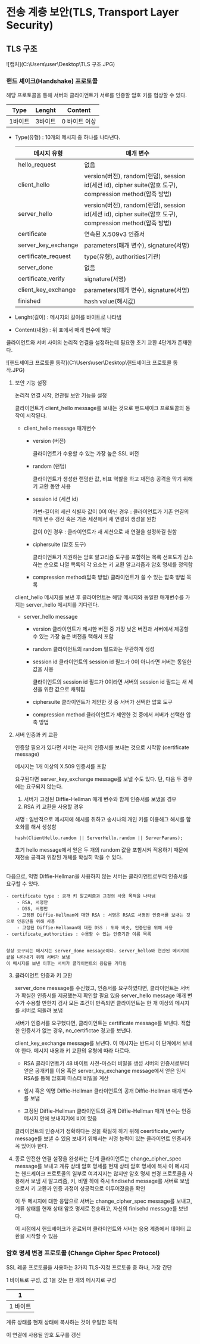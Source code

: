 # 전송 계층 보안(TLS, Transport Layer Security)

## TLS 구조

![캡처](C:\Users\user\Desktop\TLS 구조.JPG)

### 핸드 셰이크(Handshake) 프로토콜

해당 프로토콜을 통해 서버와 클라이언트가 서로를 인증할 암호 키를 협상할 수 있다.

| Type    | Lenght  | Content       |
| ------- | ------- | ------------- |
| 1바이트 | 3바이트 | 0 바이트 이상 |

- Type(유형) : 10개의 메시지 중 하나를 나타낸다.

    | 메시지 유형         | 매개 변수                                                    |
    | ------------------- | ------------------------------------------------------------ |
    | hello_request       | 없음                                                         |
    | client_hello        | version(버전), random(랜덤), session id(세션 id), cipher suite(암호 도구), compression method(압축 방법) |
    | server_hello        | version(버전), random(랜덤), session id(세션 id), cipher suite(암호 도구), compression method(압축 방법) |
    | certificate         | 연속된 X.509v3 인증서                                        |
    | server_key_exchange | parameters(매개 변수), signature(서명)                       |
    | certificate_request | type(유형), authorities(기관)                                |
    | server_done         | 없음                                                         |
    | certificate_verify  | signature(서명)                                              |
    | client_key_exchange | parameters(매개 변수), signature(서명)                       |
    | finished            | hash value(해시값)                                           |

- Lenght(길이) : 메시지의 길이를 바이트로 나타냄

- Content(내용) : 위 표에서 매개 변수에 해당



클라이언트와 서버 사이의 논리적 연결을 설정하는데 필요한 초기 교환 4단계가 존재한다.

![핸드셰이크 프로토콜 동작](C:\Users\user\Desktop\핸드셰이크 프로토콜 동작.JPG)

1. 보안 기능 설정

    논리적 연결 시작, 연관될 보안 기능을 설정

    클라이언트가 client_hello message를 보내는 것으로 핸드셰이크 프로토콜의 동작이 시작된다.

    - client_hello message 매개변수

        - version (버전)

            클라이언트가 수용할 수 있는 가장 높은 SSL 버전

        - random (랜덤)

            클라이언트가 생성한 랜덤한 값, 비표 역할을 하고 재전송 공격을 막기 위해 키 교환 동안 사용

        - session id (세션 id)

            가변-길이의 세션 식별자
            값이 0이 아닌 경우 : 클라이언트가 기존 연결의 매개 변수 갱신 혹은 기존 세션에서 새 연결의 생성을 원함

            값이 0인 경우 : 클라이언트가 새 세션으로 새 연결을 설정하길 원함

        - ciphersuite (암호 도구)

            클라이언트가 지원하는 암호 알고리즘 도구를 포함하는 목록
            선호도가 감소하는 순으로 나열
            목록의 각 요소는 키 교환 알고리즘과 암호 명세를 정의함

        - compression method(압축 방법)
            클라이언트가 쓸 수 있는 압축 방법 목록



    client_hello 메시지를 보낸 후 클라이언트는 해당 메시지와 동일한 매개변수를 가지는 server_hello 메시지를 기다린다.
    
    - server_hello message
    
        - version
            클라이언트가 제시한 버전 중 가장 낮은 버전과 서버에서 제공할 수 있는 가장 높은 버전을 택해서 포함
    
        - random
            클라이언트의 random 필드와는 무관하게 생성
    
        - session id
            클라이언트의 session id 필드가 0이 아니라면 서버는 동일한 값을 사용
    
            클라이언트의 session id 필드가 0이라면 서버의 session id 필드는 새 세션을 위한 값으로 채워짐
    
        - ciphersuite
            클라이언트가 제안한 것 중 서버가 선택한 압호 도구
    
        - compression method
            클라이언트가 제안한 것 중에서 서버가 선택한 압축 방법

2. 서버 인증과 키 교환

    인증할 필요가 있다면 서버는 자신의 인증서를 보내는 것으로 시작함 (certificate message)

    메시지는 1개 이상의 X.509 인증서를 포함
    

    요구된다면 server_key_exchange message를 보낼 수도 있다.
    단, 다음 두 경우에는 요구되지 않는다.

    1. 서버가 고정된 Diffie-Hellman 매개 변수와 함께 인증서를 보냈을 경우
    2. RSA 키 교환을 사용할 경우
       


    서명 : 일반적으로 메시지에 해시를 취하고 송시나의 개인 키를 이용해그 해시를 함호화를 해서 생성함
    
    ```
    hash(ClientHello.random || ServerHello.random || ServerParams);
    ```


    초기 hello message에서 얻은 두 개의 random 값을 포함시켜 적용하기 때문에 재전송 공격과 위장된 개체를 확실히 막을 수 있다.


​    
    다음으로, 익명 Diffie-Hellman을 사용하지 않는 서버는 클라이언트로부터 인증서를 요구할 수 있다.
    
    - certificate type : 공개 키 알고리즘과 그것의 사용 목적을 나타냄
        - RSA, 서명만
        - DSS, 서명만
        - 고정된 Diffie-Hellman에 대한 RSA : 서명은 RSA로 서명된 인증서를 보내는 것으로 인증만을 위해 사용
        - 고정된 Diffie-Hellaman에 대한 DSS : 위와 비슷, 인증만을 위해 사용
    - certificate_authorities : 수용할 수 있는 인증기관 이름 목록


    항상 요구되는 메시지는 server_done message이다. server_hello와 연관된 메시지의 끝을 나타내기 위해 서버가 보냄
    이 메시지를 보낸 이후는 서버가 클라이언트의 응답을 기다림

3. 클라이언트 인증과 키 교환

    server_done message를 수신했고, 인증서를 요구하였다면, 클라이언트는 서버가 확실한 인증서를 제공했는지 확인할 필요 있음
    server_hello message 매개 변수가 수용할 만한지 검사
    모든 조건이 만족되면 클라이언트는 한 개 이상의 메시지를 서버로 되돌려 보냄

    서버가 인증서를 요구했다면, 클라이언트는 certificate message를 보낸다.
    적합한 인증서가 없는 경우, no_certifictae 경고를 보낸다.

    client_key_exchange message를 보낸다. 이 메시지는 반드시 이 단계에서 보내야 한다.
    메시지 내용과 키 교환의 유형에 따라 다르다.

    - RSA
        클라이언트가 48 바이트 사전-마스터 비밀을 생성
        서버의 인증서로부터 얻은 공개키를 이용 혹은 server_key_exchange message에서 얻은 임시 RSA를 통해 암호화
        마스터 비밀을 계산

    - 임시 혹은 익명 Diffie-Hellman
        클라이언트의 공개 Diffie-Hellman 매개 변수를 보냄

    - 고정된 Diffie-Hellman
        클라이언트의 공개 Diffie-Hellman 매개 변수는 인증 메시지 안에 보내지기에 비어 있음

        

    클라이언트의 인증서가 정확하다는 것을 확실히 하기 위해 ceertificate_verify message를 보낼 수 있음
    보내기 위해서는 서명 능력이 있는 클라이언트 인증서가 꼭 있어야 한다.

4. 종료
    안전한 연결 설정을 완성하는 단계
    클라이언트는 change_cipher_spec message를 보내고 계류 상태 암호 명세를 현재 상태 암호 명세에 복사
    이 메시지는 핸드셰이크 프로토콜의 일부로 여겨지지는 않지만 암호 명세 변경 프로토콜을 사용해서 보냄
    새 알고리즘, 키, 비밀 하에 즉시 findisehd message를 서버로 보냄으로서 키 고환과 인증 과정이 성공적으로 이루어졌음을 확인

    이 두 메시지에 대한 응답으로 서버는 change_cipher_spec message를 보내고, 계류 상태를 현재 상태 암호 명세로 전송하고, 자신의 finisehd message를 보낸다.

    이 시점에서 핸드셰이크가 완료되며 클라이언트와 서버는 응용 계층에서 데이터 교환을 시작할 수 있음

### 암호 명세 변경 프로토콜 (Change Cipher Spec Protocol)

SSL 레콛 프로토콜을 사용하는 3가지 TLS-지정 프로토콜 중 하나, 가장 간단

1 바이트로 구성, 값 1을 갖는 한 개의 메시지로 구성

| 1        |
| -------- |
| 1 바이트 |

계류 상태를 현재 상태에 복사하는 것이 유일한 목적

이 연결에 사용될 암호 도구를 갱신
